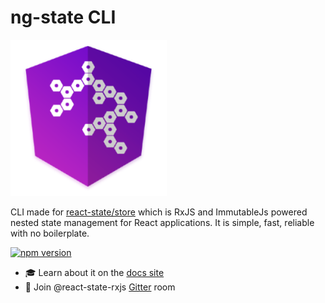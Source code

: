 # ng-state CLI

![react-state-rxjs CLI](/logo.png)

CLI made for [react-state/store](https://github.com/react-state/store) which is RxJS and ImmutableJs powered nested state management for React applications. It is simple, fast, reliable with no boilerplate.

[![npm version](https://badge.fury.io/js/react-state-rxjs-cli.svg)](https://badge.fury.io/js/react-state-rxjs-cli)

- 🎓 Learn about it on the [docs site](https://vytautaspranskunas.gitbook.io/react-state-rxjs/other-information/cli)
- 📣 Join @react-state-rxjs [Gitter](https://gitter.im/App-State-Management/react-state-rxjs) room